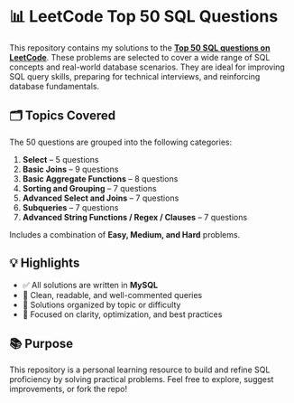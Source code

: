 
# 📊 LeetCode Top 50 SQL Questions

This repository contains my solutions to the [**Top 50 SQL questions on LeetCode**](https://leetcode.com/studyplan/top-sql-50/). These problems are selected to cover a wide range of SQL concepts and real-world database scenarios. They are ideal for improving SQL query skills, preparing for technical interviews, and reinforcing database fundamentals.

## 🗂️ Topics Covered

The 50 questions are grouped into the following categories:

1. **Select** – 5 questions
2. **Basic Joins** – 9 questions
3. **Basic Aggregate Functions** – 8 questions
4. **Sorting and Grouping** – 7 questions
5. **Advanced Select and Joins** – 7 questions
6. **Subqueries** – 7 questions
7. **Advanced String Functions / Regex / Clauses** – 7 questions

Includes a combination of **Easy, Medium, and Hard** problems.

## 💡 Highlights

* ✅ All solutions are written in **MySQL**
* 📌 Clean, readable, and well-commented queries
* 📂 Solutions organized by topic or difficulty
* 🧠 Focused on clarity, optimization, and best practices

## 📚 Purpose

This repository is a personal learning resource to build and refine SQL proficiency by solving practical problems.
Feel free to explore, suggest improvements, or fork the repo!
